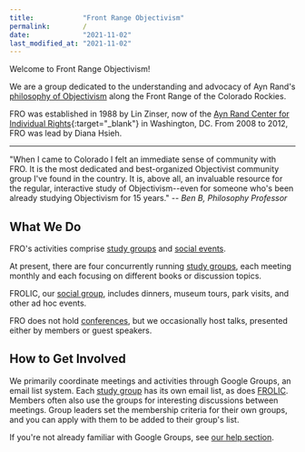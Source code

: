 ```yaml
---
title:            "Front Range Objectivism"
permalink:        /
date:             "2021-11-02"
last_modified_at: "2021-11-02"
---
```


Welcome to Front Range Objectivism!

We are a group dedicated to the understanding and advocacy of Ayn Rand's [philosophy of Objectivism](/fro/resources/#objectivism) along the Front Range of the Colorado Rockies.

FRO was established in 1988 by Lin Zinser, now of the [Ayn Rand Center for Individual Rights](http://www.aynrandcenter.org/){:target="&lowbar;blank"} in Washington, DC. From 2008 to 2012, FRO was lead by Diana Hsieh.

----

"When I came to Colorado I felt an immediate sense of community with FRO. It is the most dedicated and best-organized Objectivist community group I've found in the country. It is, above all, an invaluable resource for the regular, interactive study of Objectivism--even for someone who's been already studying Objectivism for 15 years." _-- Ben B, Philosophy Professor_

## What We Do

FRO's activities comprise [study groups](/fro/study-groups/) and [social events](/fro/social-events/).

At present, there are four concurrently running [study groups](/fro/study-groups/), each meeting monthly and each focusing on different books or discussion topics.

FROLIC, our [social group](/fro/social-events/), includes dinners, museum tours, park visits, and other ad hoc events.

FRO does not hold [conferences](/fro/resources/#conferences), but we occasionally host talks, presented either by members or guest speakers.

## How to Get Involved

We primarily coordinate meetings and activities through Google Groups, an email list system. Each [study group](/fro/study-groups/) has its own email list, as does [FROLIC](/fro/social-events/). Members often also use the groups for interesting discussions between meetings. Group leaders set the membership criteria for their own groups, and you can apply with them to be added to their group's list.

If you're not already familiar with Google Groups, see [our help section](/fro/help/#google-groups).
